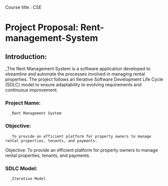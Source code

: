 Course title : CSE
# Project Proposal: Rent-management-System 
## Introduction:
   _The Rent Management System is a software application developed to streamline and automate the processes involved in managing rental properties. The project follows an Iterative Software Development Life Cycle (SDLC) model to ensure adaptability to evolving requirements and continuous improvement.
   ### Project Name: 
      _Rent Management System
   ### Objective: 
      _To provide an efficient platform for property owners to manage rental properties, tenants, and payments.
Objective: To provide an efficient platform for property owners to manage rental properties, tenants, and payments.
   ### SDLC Model: 
      _Iterative Model 
##
